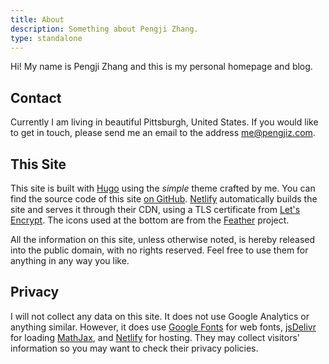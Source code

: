 ```yaml
---
title: About
description: Something about Pengji Zhang.
type: standalone
---
```


Hi! My name is Pengji Zhang and this is my personal homepage and blog.

## Contact

Currently I am living in beautiful Pittsburgh, United States. If you would like
to get in touch, please send me an email to the address
[me@pengjiz.com](mailto:me@pengjiz.com).

## This Site

This site is built with [Hugo](https://gohugo.io/) using the *simple* theme
crafted by me. You can find the source code of this site [on
GitHub](https://github.com/pengjiz/pengjiz.com).
[Netlify](https://www.netlify.com/) automatically builds the site and serves it
through their CDN, using a TLS certificate from [Let's
Encrypt](https://letsencrypt.org/). The icons used at the bottom are from the
[Feather](https://feathericons.com/) project.

All the information on this site, unless otherwise noted, is hereby released
into the public domain, with no rights reserved. Feel free to use them for
anything in any way you like.

## Privacy

I will not collect any data on this site. It does not use Google Analytics or
anything similar. However, it does use [Google Fonts](https://fonts.google.com/)
for web fonts, [jsDelivr](https://www.jsdelivr.com/) for loading
[MathJax](https://www.mathjax.org/), and [Netlify](https://www.netlify.com/) for
hosting. They may collect visitors' information so you may want to check their
privacy policies.
